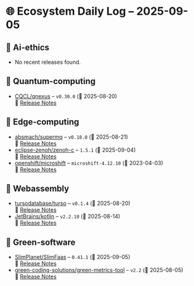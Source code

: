 # 🌐 Ecosystem Daily Log – 2025-09-05

## 🔹 Ai-ethics
- No recent releases found.

## 🔹 Quantum-computing
- [CQCL/qnexus](https://github.com/CQCL/qnexus/releases/tag/v0.30.0) – `v0.30.0` (📅 2025-08-20)  
  🔗 [Release Notes](https://github.com/CQCL/qnexus/releases/tag/v0.30.0)

## 🔹 Edge-computing
- [absmach/supermq](https://github.com/absmach/supermq/releases/tag/v0.18.0) – `v0.18.0` (📅 2025-08-21)  
  🔗 [Release Notes](https://github.com/absmach/supermq/releases/tag/v0.18.0)
- [eclipse-zenoh/zenoh-c](https://github.com/eclipse-zenoh/zenoh-c/releases/tag/1.5.1) – `1.5.1` (📅 2025-09-04)  
  🔗 [Release Notes](https://github.com/eclipse-zenoh/zenoh-c/releases/tag/1.5.1)
- [openshift/microshift](https://github.com/openshift/microshift/releases/tag/microshift-4.12.10) – `microshift-4.12.10` (📅 2023-04-03)  
  🔗 [Release Notes](https://github.com/openshift/microshift/releases/tag/microshift-4.12.10)

## 🔹 Webassembly
- [tursodatabase/turso](https://github.com/tursodatabase/turso/releases/tag/v0.1.4) – `v0.1.4` (📅 2025-08-20)  
  🔗 [Release Notes](https://github.com/tursodatabase/turso/releases/tag/v0.1.4)
- [JetBrains/kotlin](https://github.com/JetBrains/kotlin/releases/tag/v2.2.10) – `v2.2.10` (📅 2025-08-14)  
  🔗 [Release Notes](https://github.com/JetBrains/kotlin/releases/tag/v2.2.10)

## 🔹 Green-software
- [SlimPlanet/SlimFaas](https://github.com/SlimPlanet/SlimFaas/releases/tag/0.41.1) – `0.41.1` (📅 2025-09-05)  
  🔗 [Release Notes](https://github.com/SlimPlanet/SlimFaas/releases/tag/0.41.1)
- [green-coding-solutions/green-metrics-tool](https://github.com/green-coding-solutions/green-metrics-tool/releases/tag/v2.2) – `v2.2` (📅 2025-08-05)  
  🔗 [Release Notes](https://github.com/green-coding-solutions/green-metrics-tool/releases/tag/v2.2)